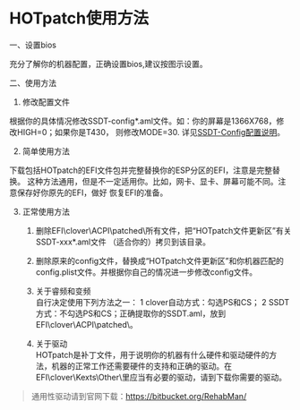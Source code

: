 # HOTpatch使用方法 #

一、设置bios

   充分了解你的机器配置，正确设置bios,建议按图示设置。

二、使用方法

1. 修改配置文件

  根据你的具体情况修改SSDT-config*.aml文件。如：你的屏幕是1366X768，修改HIGH=0；如果你是T430，
则修改MODE=30.
详见[SSDT-Config配置说明](https://raw.githubusercontent.com/jzhjm/ThinkPad_HotPatch/master/HOT3.2综合补丁包(2017–08-16)/SSDT-Config配置说明3.2.md/)。

2. 简单使用方法

  下载包括HOTpatch的EFI文件包并完整替换你的ESP分区的EFI，注意是完整替换。
  这种方法通用，但是不一定适用你。比如，网卡、显卡、屏幕可能不同。注意保存好你原先的EFI，做好
恢复EFI的准备。

3. 正常使用方法

    1. 删除EFI\clover\ACPI\patched\所有文件，把“HOTpatch文件更新区”有关SSDT-xxx*.aml文件
   （适合你的）拷贝到该目录。

    2. 删除原来的config文件，替换成“HOTpatch文件更新区”和你机器匹配的config.plist文件。并根据你自己的情况进一步修改config文件。

    3. 关于睿频和变频\
自行决定使用下列方法之一：
1 clover自动方式：勾选PS和CS；
2 SSDT方式：不勾选PS和CS；正确提取你的SSDT.aml，放到EFI\clover\ACPI\patched\。

    4. 关于驱动\
  HOTpatch是补丁文件，用于说明你的机器有什么硬件和驱动硬件的方法，机器的正常工作还需要硬件的支持和正确的驱动。在EFI\clover\Kexts\Other\里应当有必要的驱动，请到下载你需要的驱动。

> 通用性驱动请到官网下载：https://bitbucket.org/RehabMan/
